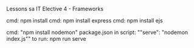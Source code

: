 Lessons sa IT Elective 4 - Frameworks

cmd: npm install
cmd: npm install express
cmd: npm install ejs

cmd: "npm install nodemon"
package.json in script: ""serve": "nodemon index.js""
to run: npm run serve



